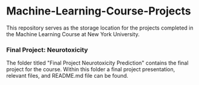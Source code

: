 # Machine-Learning-Course-Projects
This repository serves as the storage location for the projects completed in the Machine Learning Course at New York University. 

### Final Project: Neurotoxicity
The folder titled "Final Project Neurotoxicity Prediction" contains the final project for the course. Within this folder a final project presentation, relevant files, and README.md file can be found. 
